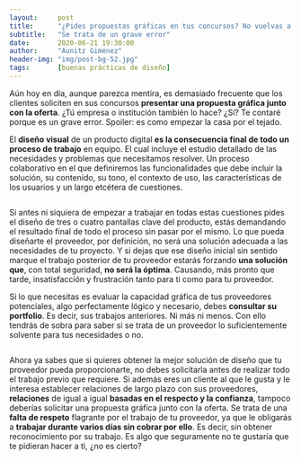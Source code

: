 ```yaml
---
layout:     post
title:      "¿Pides propuestas gráficas en tus concursos? No vuelvas a hacerlo"
subtitle:   "Se trata de un grave error"
date:       2020-06-21 19:30:00
author:     "Aunitz Giménez"
header-img: "img/post-bg-52.jpg"
tags:       [buenas prácticas de diseño]
---
```


<p>Aún hoy en día, aunque parezca mentira, es demasiado frecuente que los clientes soliciten en sus concursos <strong>presentar una propuesta gráfica junto con la oferta</strong>. ¿Tú empresa o institución también lo hace? ¿Sí? Te contaré porque es un grave error. Spoiler: es como empezar la casa por el tejado.</p>

<p>El <strong>diseño visual</strong> de un producto digital <strong>es la consecuencia final de todo un proceso de trabajo</strong> en equipo. El cual incluye el estudio detallado de las necesidades y problemas que necesitamos resolver. Un proceso colaborativo en el que definiremos las funcionalidades que debe incluir la solución, su contenido, su tono, el contexto de uso, las características de los usuarios y un largo etcétera de cuestiones.</p>

<p><img src="{{ site.baseurl }}/img/propuestas-graficas-en-tus-concursos-grave-error-01.jpg" loading="lazy" alt=""></p>

<p>Si antes ni siquiera de empezar a trabajar en todas estas cuestiones pides el diseño de tres o cuatro pantallas clave del producto, estás demandando el resultado final de todo el proceso sin pasar por el mismo. Lo que pueda diseñarte el proveedor, por definición, no será una solución adecuada a las necesidades de tu proyecto. Y si dejas que ese diseño inicial sin sentido marque el trabajo posterior de tu proveedor estarás forzando <strong>una solución que</strong>, con total seguridad, <strong>no será la óptima</strong>. Causando, más pronto que tarde, insatisfacción y frustración tanto para ti como para tu proveedor.</p>

<p>Si lo que necesitas es evaluar la capacidad gráfica de tus proveedores potenciales, algo perfectamente lógico y necesario, debes <strong>consultar su portfolio</strong>. Es decir, sus trabajos anteriores. Ni más ni menos. Con ello tendrás de sobra para saber si se trata de un proveedor lo suficientemente solvente para tus necesidades o no.</p>

<p><img src="{{ site.baseurl }}/img/propuestas-graficas-en-tus-concursos-grave-error-02.jpg" loading="lazy" alt=""></p>

<p>Ahora ya sabes que si quieres obtener la mejor solución de diseño que tu proveedor pueda proporcionarte, no debes solicitarla antes de realizar todo el trabajo previo que requiere. Si además eres un cliente al que le gusta y le interesa establecer relaciones de largo plazo con sus proveedores, <strong>relaciones</strong> de igual a igual <strong>basadas en el respecto y la confianza</strong>, tampoco deberías solicitar una propuesta gráfica junto con la oferta. Se trata de una <strong>falta de respeto</strong> flagrante por el trabajo de tu proveedor, ya que le obligarás a <strong>trabajar durante varios días sin cobrar por ello</strong>. Es decir, sin obtener reconocimiento por su trabajo. Es algo que seguramente no te gustaría que te pidieran hacer a ti, ¿no es cierto?</p>
